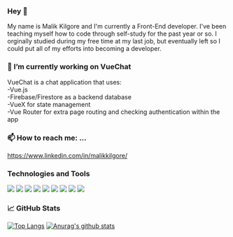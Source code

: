### Hey 👋
My name is Malik Kilgore and I'm currently a Front-End developer. I've been teaching myself how to code through self-study for the past year or so. I orginally studied during my free time at my last job, but eventually left so I could put all of my efforts into becoming a developer.
### 🔭 I’m currently working on VueChat
VueChat is a chat application that uses: <br>
-Vue.js
<br>
-Firebase/Firestore as a backend database 
<br>
-VueX for state management
<br>
-Vue Router for extra page routing and checking authentication within the app
### 📫 How to reach me: ...
https://www.linkedin.com/in/malikkilgore/
### Technologies and Tools
<img src="https://img.shields.io/badge/OS-Linux-orange"></img> <img src="https://img.shields.io/badge/Language-JavaScript-yellow"></img> <img src="https://img.shields.io/badge/Language-CSS3-blue"></img> 
<img src="https://img.shields.io/badge/Language-HTML5-red"></img> <img src="https://img.shields.io/badge/Language-Vue.js-green"></img> <img src="https://img.shields.io/badge/Editor-VSCode-blue"></img> <img src="https://img.shields.io/badge/VCS-Git-red"></img> <img src="https://img.shields.io/badge/Database-Firebase-orange"></img> <img src="https://img.shields.io/badge/Language-Python-blue"></img>
### 📈 GitHub Stats
[![Top Langs](https://github-readme-stats.vercel.app/api/top-langs/?username=MalikKilgore&show_icons=true&theme=radical)](https://github.com/anuraghazra/github-readme-stats)
[![Anurag's github stats](https://github-readme-stats.vercel.app/api?username=MalikKilgore&count_private=true&show_icons=true&theme=radical)](https://github.com/anuraghazra/github-readme-stats)
<!--
**MalikKilgore/MalikKilgore** is a ✨ _special_ ✨ repository because its `README.md` (this file) appears on your GitHub profile.

Here are some ideas to get you started:

- 🔭 I’m currently working on ...
- 🌱 I’m currently learning ...
- 👯 I’m looking to collaborate on ...
- 🤔 I’m looking for help with ...
- 💬 Ask me about ...
- 📫 How to reach me: ...
- 😄 Pronouns: ...
- ⚡ Fun fact: ...
-->
